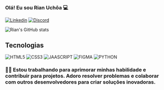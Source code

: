 ### Olá! Eu sou Rian Uchôa 💻

[![Linkedin](  https://img.shields.io/badge/LinkedIn-0077B5?style=for-the-badge&logo=linkedin&logoColor=white)](https://www.linkedin.com/in/rian-uchôa-6007b72aa/) 
[![Discord](  https://img.shields.io/badge/Discord-7289DA?style=for-the-badge&logo=discord&logoColor=white)](https://discord.gg/RXpvQMeE)

![Rian's GitHub stats](https://github-readme-stats.vercel.app/api?username=uchoacode&show_icons=true&theme=radical)

## Tecnologias

![HTML5](  https://img.shields.io/badge/HTML5-E34F26?style=for-the-badge&logo=html5&logoColor=white) 
![CSS3]( https://img.shields.io/badge/CSS3-1572B6?style=for-the-badge&logo=css3&logoColor=white) 
![JAASCRIPT](  https://img.shields.io/badge/JavaScript-F7DF1E?style=for-the-badge&logo=javascript&logoColor=black) 
![FIGMA]( https://img.shields.io/badge/Figma-F24E1E?style=for-the-badge&logo=figma&logoColor=white)
![PYTHON](  https://img.shields.io/badge/Python-14354C?style=for-the-badge&logo=python&logoColor=white) 

### 👨‍💻 Estou trabalhando para aprimorar minhas habilidade e contribuir para projetos. Adoro resolver problemas e colaborar com outros desenvolvedores para criar soluções inovadoras.
